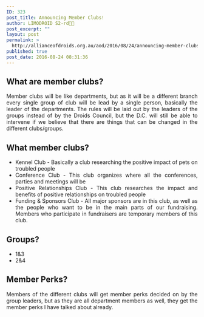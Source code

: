 ```yaml
---
ID: 323
post_title: Announcing Member Clubs!
author: LIMODROID S2-rd🔭🔬
post_excerpt: ""
layout: post
permalink: >
  http://allianceofdroids.org.au/aod/2016/08/24/announcing-member-clubs/
published: true
post_date: 2016-08-24 08:31:36
---
```

<h2 style="text-align: justify;">What are member clubs?</h2>
<p style="text-align: justify;">Member clubs will be like departments, but as it will be a different branch every single group of club will be lead by a single person, basically the leader of the departments. The rules will be laid out by the leaders of the groups instead of by the Droids Council, but the D.C. will still be able to intervene if we believe that there are things that can be changed in the different clubs/groups.</p>

<h2 style="text-align: justify;">What member clubs?</h2>
<ul>
 	<li style="text-align: justify;">Kennel Club - Basically a club researching the positive impact of pets on troubled people</li>
 	<li style="text-align: justify;">Conference Club - This club organizes where all the conferences, parties and meetings will be</li>
 	<li style="text-align: justify;">Positive Relationships Club - This club researches the impact and benefits of positive relationships on troubled people</li>
 	<li style="text-align: justify;">Funding &amp; Sponsors Club - All major sponsors are in this club, as well as the people who want to be in the main parts of our fundraising. Members who participate in fundraisers are temporary members of this club.</li>
</ul>
<h2>Groups?</h2>
<ul>
 	<li>1&amp;3</li>
 	<li>2&amp;4</li>
</ul>
<h2>Member Perks?</h2>
<p style="text-align: justify;">Members of the different clubs will get member perks decided on by the group leaders, but as they are all department members as well, they get the member perks I have talked about already.</p>